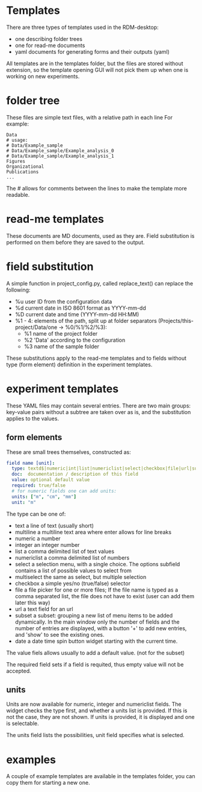 # Templates
There are three types of templates used in the RDM-desktop:
- one describing folder trees
- one for read-me documents
- yaml documents for generating forms and their outputs (yaml)

All templates are in the templates folder, but the files
are stored without extension, so the template opening GUI will
not pick them up when one is working on new experiments.

# folder tree
These files are simple text files, with a relative path in each line
For example:
```
Data
# usage:
# Data/Example_sample
# Data/Example_sample/Example_analysis_0
# Data/Example_sample/Example_analysis_1
Figures
Organizational
Publications
...
```
The # allows for comments between the lines to make the template
more readable.

# read-me templates
These documents are MD documents, used as they are.
Field substitution is performed on them before they are saved
to the output.

# field substitution
A simple function in project_config.py, called replace_text() can replace the following:
- %u    user ID from the configuration data
- %d    current date in ISO 8601 format as YYYY-mm-dd
- %D    current date and time (YYYY-mm-dd HH:MM)
- %1 - 4:   elements of the path, split up at folder separators (Projects/this-project/Data/one -> %0/%1/%2/%3):
  - %1      name of the project folder
  - %2      'Data' according to the configuration
  - %3      name of the sample folder

These substitutions apply to the read-me templates and to fields
without type (form element) definition in the experiment templates.

# experiment templates
These YAML files may contain several entries. There are two main groups:
key-value pairs without a subtree are taken over as is, and the substitution
applies to the values.

## form elements
These are small trees themselves, constructed as:

```YAML
field name [unit]:
  type: textd$|numeric|int|list|numericlist|select|checkbox|file|url|subset
  doc:  documentation / description of this field
  value: optional default value
  required: true/false
  # for numeric fields one can add units:
  units: ["m", "cm", "mm"]
  unit: "m"
```

The type can be one of:
- text              a line of text (usually short)
- multiline         a multiline text area where enter allows for line breaks
- numeric           a number
- integer           an integer number
- list              a comma delimited list of text values
- numericlist       a comma delimited list of numbers
- select            a selection menu, with a single choice. The options
                    subfield contains a list of possible values to select from
- multiselect      the same as select, but multiple selection
- checkbox          a simple yes/no (true/false) selector
- file              a file picker for one or more files;
                    If the file name is typed as a comma separated list,
                    the file does not have to exist (user can add them later this way)
- url               a text field for an url
- subset            a subset: grouping a new list of menu items to be
                    added dynamically. In the main window only the number
                    of fields and the number of entries are displayed,
                    with a button '+' to add new entries, and 'show'
                    to see the existing ones.
- date              a date time spin button widget starting with the current time.

The value fiels allows usually to add a default value. (not for the
subset)

The required field sets if a field is requited, thus empty value will not
be accepted.

## units
Units are now available for numeric, integer and numericlist fields. The widget checks the type first, and whether a units list is provided. If this is not the case, they are not shown.
If units is provided, it is displayed and one is selectable.

The units field lists the possibilities, unit field specifies what is selected.

# examples
A couple of example templates are available in the templates folder,
you can copy them for starting a new one.
